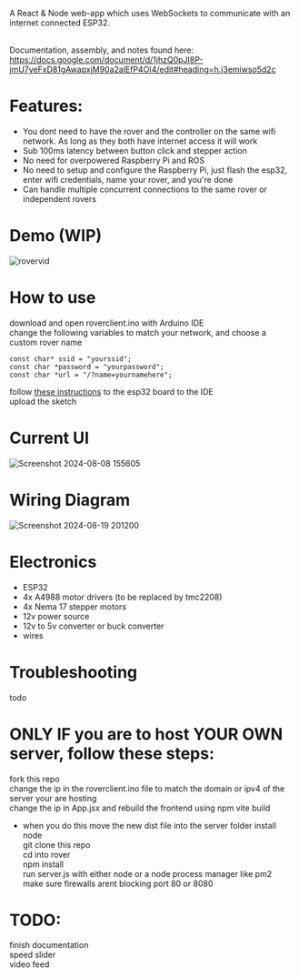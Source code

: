 A React &amp; Node web-app which uses WebSockets to communicate with an internet connected ESP32. <br><br>

Documentation, assembly, and notes found here: https://docs.google.com/document/d/1jhzQ0pJI8P-jmU7yeFxD81gAwapxjM90a2alEfP4OI4/edit#heading=h.j3emiwso5d2c <br>

# Features:
- You dont need to have the rover and the controller on the same wifi network. As long as they both have internet access it will work <br>
- Sub 100ms latency between button click and stepper action <br>
- No need for overpowered Raspberry Pi and ROS <br>
- No need to setup and configure the Raspberry Pi, just flash the esp32, enter wifi credentials, name your rover, and you're done <br>
- Can handle multiple concurrent connections to the same rover or independent rovers <br>

# Demo (WIP)
![rovervid](https://github.com/user-attachments/assets/94a0e8aa-6b02-4dfe-904e-9230c7cfa464)

# How to use
download and open roverclient.ino with Arduino IDE <br>
change the following variables to match your network, and choose a custom rover name <br>
```
const char* ssid = "yourssid";
const char *password = "yourpassword";
const char *url = "/?name=yournamehere";
```
follow [these instructions](https://randomnerdtutorials.com/installing-the-esp32-board-in-arduino-ide-windows-instructions/) to the esp32 board to the IDE <br>
upload the sketch <br>

# Current UI
![Screenshot 2024-08-08 155605](https://github.com/user-attachments/assets/68521e46-437e-4adb-a106-f6c1c0f90400)

# Wiring Diagram
![Screenshot 2024-08-19 201200](https://github.com/user-attachments/assets/0b4eef8c-13d9-4370-a005-9cb728242d76)

# Electronics
 - ESP32 <br>
 - 4x A4988 motor drivers (to be replaced by tmc2208) <br>
 - 4x Nema 17 stepper motors <br>
 - 12v power source <br>
 - 12v to 5v converter or buck converter <br>
 - wires <br>

# Troubleshooting
todo

# ONLY IF you are to host YOUR OWN server, follow these steps:
fork this repo <br>
change the ip in the roverclient.ino file to match the domain or ipv4 of the server your are hosting <br>
change the ip in App.jsx and rebuild the frontend using npm vite build <br>
 - when you do this move the new dist file into the server folder
install node <br>
git clone this repo <br>
cd into rover <br>
npm install <br>
run server.js with either node or a node process manager like pm2 <br>
make sure firewalls arent blocking port 80 or 8080 <br>

# TODO:
finish documentation <br>
speed slider <br>
video feed <br>
